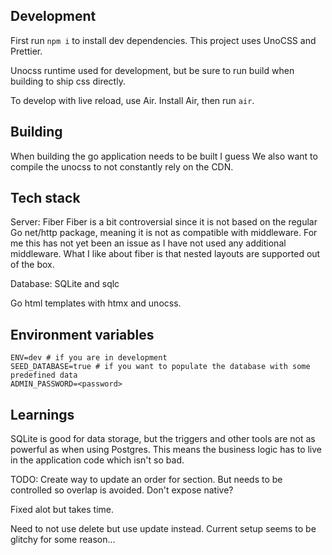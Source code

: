 ## Development

First run `npm i` to install dev dependencies. This project uses UnoCSS and Prettier.

Unocss runtime used for development, but be sure to run build when building to ship css directly.

To develop with live reload, use Air. Install Air, then run `air`.

## Building
When building the go application needs to be built I guess
We also want to compile the unocss to not constantly rely on the CDN.



## Tech stack

Server: Fiber
Fiber is a bit controversial since it is not based on the regular Go net/http package, meaning it is not as compatible with middleware.
For me this has not yet been an issue as I have not used any additional middleware.
What I like about fiber is that nested layouts are supported out of the box.

Database: SQLite and sqlc

Go html templates with htmx and unocss.

## Environment variables

```
ENV=dev # if you are in development
SEED_DATABASE=true # if you want to populate the database with some predefined data
ADMIN_PASSWORD=<password>
```

## Learnings

SQLite is good for data storage, but the triggers and other tools are not as powerful as when using Postgres. This means the business logic has to live in the application code which isn't so bad.

TODO: Create way to update an order for section. But needs to be controlled so overlap is avoided. Don't expose native?

Fixed alot but takes time. 

Need to not use delete but use update instead. Current setup seems to be glitchy for some reason...